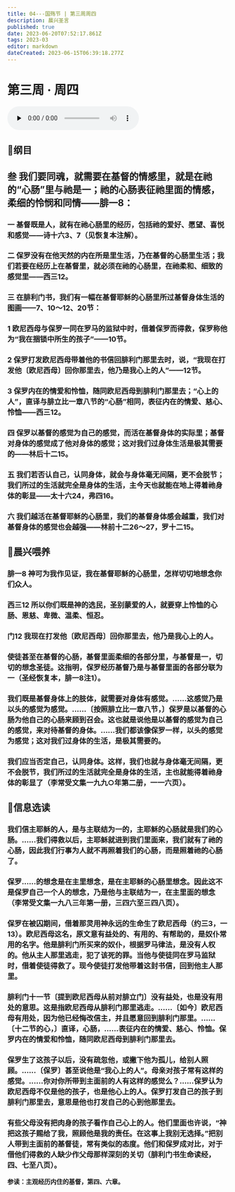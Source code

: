```yaml
---
title: 04---国殇节 | 第三周周四
description: 晨兴圣言
published: true
date: 2023-06-20T07:52:17.861Z
tags: 2023-03
editor: markdown
dateCreated: 2023-06-15T06:39:18.277Z
---
```


# 第三周 · 周四
<audio id="audio" controls="" preload="none">
      <source id="mp3" src="/2023-03/week3/week3day4.mp3">
</audio>

## 📖纲目

## 叁	我们要同魂，就需要在基督的情感里，就是在祂的“心肠”里与祂是一；祂的心肠表征祂里面的情感，柔细的怜悯和同情——腓一8：

### 一	基督既是人，就有在祂心肠里的经历，包括祂的爱好、愿望、喜悦和感觉——诗十六3、7（见恢复本注解）。

### 二	保罗没有在他天然的内在所是里生活，乃在基督的心肠里生活；我们若要在经历上在基督里，就必须在祂的心肠里，在祂柔和、细致的感觉里——西三12。

### 三	在腓利门书，我们有一幅在基督耶稣的心肠里所过基督身体生活的图画——7、10～12、20节：

### 1	欧尼西母与保罗一同在罗马的监狱中时，借着保罗而得救，保罗称他为“我在捆锁中所生的孩子”——10节。

### 2	保罗打发欧尼西母带着他的书信回腓利门那里去时，说，“我现在打发他〔欧尼西母〕回你那里去，他乃是我心上的人”——12节。

### 3	保罗内在的情爱和怜恤，随同欧尼西母到腓利门那里去；“心上的人”，直译与腓立比一章八节的“心肠”相同，表征内在的情爱、慈心、怜恤——西三12。

### 四	保罗以基督的感觉为自己的感觉，而活在基督身体的实际里；基督对身体的感觉成了他对身体的感觉；这对我们过身体生活是极其需要的——林后十二15。

### 五	我们若否认自己，认同身体，就会与身体毫无间隔，更不会脱节；我们所过的生活就完全是身体的生活，主今天也就能在地上得着祂身体的彰显——太十六24，弗四16。

### 六	我们越活在基督耶稣的心肠里，我们的基督身体感会越重，我们对基督身体的感觉也会越强——林前十二26～27，罗十二15。

## 📖晨兴喂养

### 腓一8    神可为我作见证，我在基督耶稣的心肠里，怎样切切地想念你们众人。

### 西三12    所以你们既是神的选民，圣别蒙爱的人，就要穿上怜恤的心肠、恩慈、卑微、温柔、恒忍。

### 门12    我现在打发他〔欧尼西母〕回你那里去，他乃是我心上的人。

### 使徒甚至在基督的心肠，基督里面柔细的各部分里，与基督是一，切切的想念圣徒。这指明，保罗经历基督乃是与基督里面的各部分联为一（圣经恢复本，腓一8注1）。

### 我们既是基督身体上的肢体，就需要对身体有感觉。……这感觉乃是以头的感觉为感觉。……〔按照腓立比一章八节，〕保罗是以基督的心肠为他自己的心肠来顾到召会。这也就是说他是以基督的感觉为自己的感觉，来对待基督的身体。……我们都该像保罗一样，以头的感觉为感觉；这对我们过身体的生活，是极其需要的。

### 我们应当否定自己，认同身体。这样，我们也就与身体毫无间隔，更不会脱节，我们所过的生活就完全是身体的生活，主也就能得着祂身体的彰显了（李常受文集一九九○年第二册，一一六页）。

## 📖信息选读

### 我们信主耶稣的人，是与主联结为一的，主耶稣的心肠就是我们的心肠。……我们得救以后，主耶稣就进到我们里面来，我们就有了祂的心肠，因此我们行事为人就不再照着我们的心肠，而是照着祂的心肠了。

### 保罗……的想念是在主里想念，是在主耶稣的心肠里想念。因此这不是保罗自己一个人的想念，乃是他与主联结为一，在主里面的想念（李常受文集一九八三年第一册，三四六至三四八页）。

### 保罗在被囚期间，借着那灵用神永远的生命生了欧尼西母（约三3，一13）。欧尼西母这名，原文意有益处的、有用的、有帮助的，是奴仆常用的名字。他是腓利门所买来的奴仆，根据罗马律法，是没有人权的。他从主人那里逃走，犯了该死的罪。当他与使徒同在罗马监狱时，借着使徒得救了。现今使徒打发他带着这封书信，回到他主人那里。

### 腓利门十一节〔提到欧尼西母从前对腓立门〕没有益处，也是没有用处的意思。这是指欧尼西母从腓利门那里逃走。……〔如今〕欧尼西母有用处，因为他已经悔改信主，并且愿意回到腓利门那里。……〔十二节的心，〕直译，心肠，……表征内在的情爱、慈心、怜恤。保罗内在的情爱和怜恤，随同欧尼西母到腓利门那里去。

### 保罗生了这孩子以后，没有疏忽他，或撇下他为孤儿，给别人照顾。……〔保罗〕甚至说他是“我心上的人”。母亲对孩子常有这样的感觉。……你对你所带到主面前的人有这样的感觉么？……保罗认为欧尼西母不仅是他的孩子，也是他心上的人。保罗打发自己的孩子到腓利门那里去，意思是他也打发自己的心到他那里去。

### 有些父母没有把肉身的孩子看作自己心上的人。他们里面也许说，“神把这孩子赐给了我，照顾他是我的责任。在这事上我别无选择。”把别人带到主面前的基督徒，常有类似的态度。他们和保罗成对比，对于借他们得救的人缺少作父母那样深刻的关切（腓利门书生命读经，四、七至八页）。

**参读：主观经历内住的基督，第四、六章。**